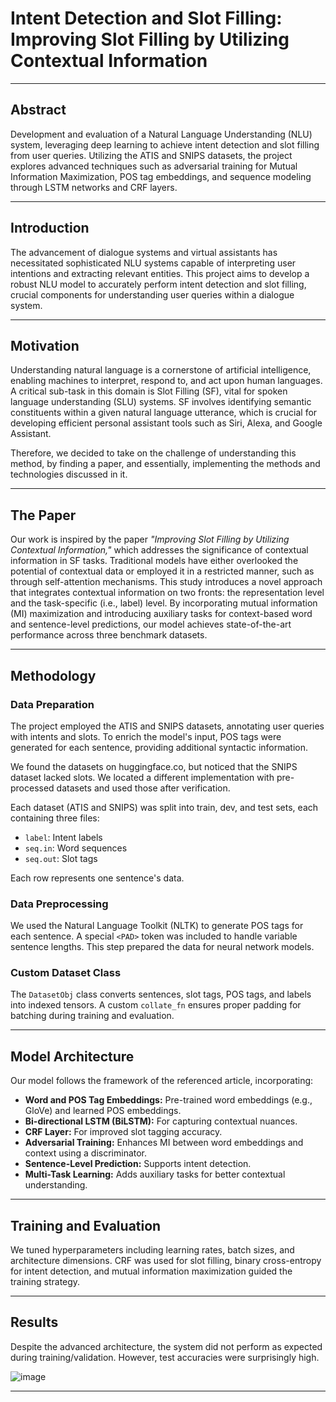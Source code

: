 # Intent Detection and Slot Filling: Improving Slot Filling by Utilizing Contextual Information

---

## Abstract

Development and evaluation of a Natural Language Understanding (NLU) system, leveraging deep learning to achieve intent detection and slot filling from user queries. Utilizing the ATIS and SNIPS datasets, the project explores advanced techniques such as adversarial training for Mutual Information Maximization, POS tag embeddings, and sequence modeling through LSTM networks and CRF layers.

---

## Introduction

The advancement of dialogue systems and virtual assistants has necessitated sophisticated NLU systems capable of interpreting user intentions and extracting relevant entities. This project aims to develop a robust NLU model to accurately perform intent detection and slot filling, crucial components for understanding user queries within a dialogue system.

---

## Motivation

Understanding natural language is a cornerstone of artificial intelligence, enabling machines to interpret, respond to, and act upon human languages. A critical sub-task in this domain is Slot Filling (SF), vital for spoken language understanding (SLU) systems. SF involves identifying semantic constituents within a given natural language utterance, which is crucial for developing efficient personal assistant tools such as Siri, Alexa, and Google Assistant.

Therefore, we decided to take on the challenge of understanding this method, by finding a paper, and essentially, implementing the methods and technologies discussed in it.

---

## The Paper

Our work is inspired by the paper *"Improving Slot Filling by Utilizing Contextual Information,"* which addresses the significance of contextual information in SF tasks. Traditional models have either overlooked the potential of contextual data or employed it in a restricted manner, such as through self-attention mechanisms. This study introduces a novel approach that integrates contextual information on two fronts: the representation level and the task-specific (i.e., label) level. By incorporating mutual information (MI) maximization and introducing auxiliary tasks for context-based word and sentence-level predictions, our model achieves state-of-the-art performance across three benchmark datasets.

---

## Methodology

### Data Preparation

The project employed the ATIS and SNIPS datasets, annotating user queries with intents and slots. To enrich the model's input, POS tags were generated for each sentence, providing additional syntactic information.

We found the datasets on huggingface.co, but noticed that the SNIPS dataset lacked slots. We located a different implementation with pre-processed datasets and used those after verification.

Each dataset (ATIS and SNIPS) was split into train, dev, and test sets, each containing three files:
- `label`: Intent labels
- `seq.in`: Word sequences
- `seq.out`: Slot tags

Each row represents one sentence's data.

### Data Preprocessing

We used the Natural Language Toolkit (NLTK) to generate POS tags for each sentence. A special `<PAD>` token was included to handle variable sentence lengths. This step prepared the data for neural network models.

### Custom Dataset Class

The `DatasetObj` class converts sentences, slot tags, POS tags, and labels into indexed tensors. A custom `collate_fn` ensures proper padding for batching during training and evaluation.

---

## Model Architecture

Our model follows the framework of the referenced article, incorporating:

- **Word and POS Tag Embeddings:** Pre-trained word embeddings (e.g., GloVe) and learned POS embeddings.
- **Bi-directional LSTM (BiLSTM):** For capturing contextual nuances.
- **CRF Layer:** For improved slot tagging accuracy.
- **Adversarial Training:** Enhances MI between word embeddings and context using a discriminator.
- **Sentence-Level Prediction:** Supports intent detection.
- **Multi-Task Learning:** Adds auxiliary tasks for better contextual understanding.

---

## Training and Evaluation

We tuned hyperparameters including learning rates, batch sizes, and architecture dimensions. CRF was used for slot filling, binary cross-entropy for intent detection, and mutual information maximization guided the training strategy.

---

## Results

Despite the advanced architecture, the system did not perform as expected during training/validation. However, test accuracies were surprisingly high.

![image](https://github.com/user-attachments/assets/3dfb7cd5-4b4d-412f-b80d-997254369712)

---
